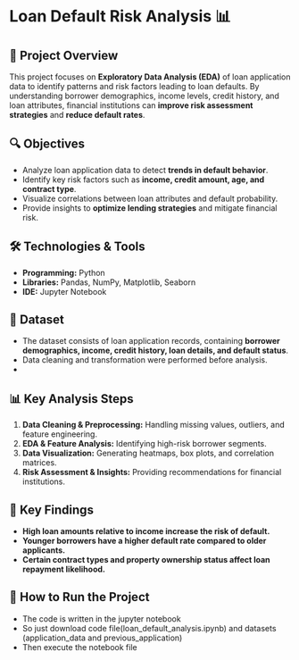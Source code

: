 # Loan Default Risk Analysis 📊

## 📝 Project Overview  
This project focuses on **Exploratory Data Analysis (EDA)** of loan application data to identify patterns and risk factors leading to loan defaults. By understanding borrower demographics, income levels, credit history, and loan attributes, financial institutions can **improve risk assessment strategies** and **reduce default rates**.

## 🔍 Objectives  
- Analyze loan application data to detect **trends in default behavior**.  
- Identify key risk factors such as **income, credit amount, age, and contract type**.  
- Visualize correlations between loan attributes and default probability.  
- Provide insights to **optimize lending strategies** and mitigate financial risk.  

## 🛠️ Technologies & Tools  
- **Programming:** Python  
- **Libraries:** Pandas, NumPy, Matplotlib, Seaborn  
- **IDE:** Jupyter Notebook  

## 📂 Dataset  
- The dataset consists of loan application records, containing **borrower demographics, income, credit history, loan details, and default status**.  
- Data cleaning and transformation were performed before analysis.
- 
## 📊 Key Analysis Steps  
1. **Data Cleaning & Preprocessing:** Handling missing values, outliers, and feature engineering.  
2. **EDA & Feature Analysis:** Identifying high-risk borrower segments.  
3. **Data Visualization:** Generating heatmaps, box plots, and correlation matrices.  
4. **Risk Assessment & Insights:** Providing recommendations for financial institutions.  

## 📌 Key Findings  
- **High loan amounts relative to income increase the risk of default.**  
- **Younger borrowers have a higher default rate compared to older applicants.**  
- **Certain contract types and property ownership status affect loan repayment likelihood.**  

## 🚀 How to Run the Project  
- The code is written in the jupyter notebook 
- So just download code file(loan_default_analysis.ipynb) and datasets (application_data and previous_application)
- Then execute the notebook file
